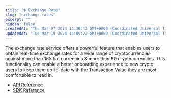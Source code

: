 ```yaml
---
title: "💲 Exchange Rate"
slug: "exchange-rates"
excerpt: ""
hidden: false
createdAt: "Thu Mar 07 2024 13:30:43 GMT+0000 (Coordinated Universal Time)"
updatedAt: "Tue Mar 19 2024 14:09:22 GMT+0000 (Coordinated Universal Time)"
---
```

The exchange rate service offers a powerful feature that enables users to obtain real-time exchange rates for a wide range of cryptocurrencies against more than 165 fiat currencies & more than 90 cryptocurrencies. This functionality can enable a better onboarding experience to new crypto users to keep them up-to-date with the Transaction Value they are most comfortable to read in.

- [API Reference](/reference/getexchangerate)
- [SDK Reference](/docs/exchange-rates)

